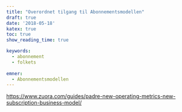 ```yaml
---
title: "Overordnet tilgang til Abonnementsmodellen"
draft: true
date: '2018-05-18'
katex: true
toc: true
show_reading_time: true

keywords:
  - abonnement
  - folkets
  
emner:
  - Abonnementsmodellen
---
```





https://www.zuora.com/guides/padre-new-operating-metrics-new-subscription-business-model/
